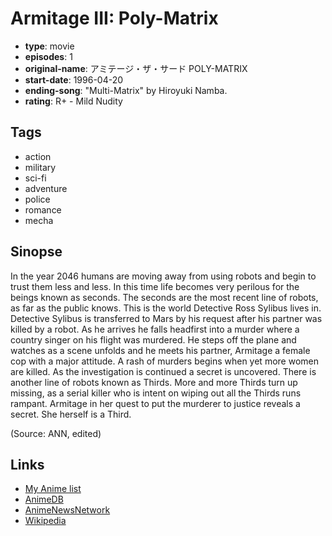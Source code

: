 # Armitage III: Poly-Matrix

-   **type**: movie
-   **episodes**: 1
-   **original-name**: アミテージ・ザ・サード POLY-MATRIX
-   **start-date**: 1996-04-20
-   **ending-song**: "Multi-Matrix" by Hiroyuki Namba.
-   **rating**: R+ - Mild Nudity

## Tags

-   action
-   military
-   sci-fi
-   adventure
-   police
-   romance
-   mecha

## Sinopse

In the year 2046 humans are moving away from using robots and begin to trust them less and less. In this time life becomes very perilous for the beings known as seconds. The seconds are the most recent line of robots, as far as the public knows. This is the world Detective Ross Sylibus lives in. Detective Sylibus is transferred to Mars by his request after his partner was killed by a robot. As he arrives he falls headfirst into a murder where a country singer on his flight was murdered. He steps off the plane and watches as a scene unfolds and he meets his partner, Armitage a female cop with a major attitude. A rash of murders begins when yet more women are killed. As the investigation is continued a secret is uncovered. There is another line of robots known as Thirds. More and more Thirds turn up missing, as a serial killer who is intent on wiping out all the Thirds runs rampant. Armitage in her quest to put the murderer to justice reveals a secret. She herself is a Third.

(Source: ANN, edited)

## Links

-   [My Anime list](https://myanimelist.net/anime/493/Armitage_III__Poly-Matrix)
-   [AnimeDB](http://anidb.info/perl-bin/animedb.pl?show=anime&aid=236)
-   [AnimeNewsNetwork](http://www.animenewsnetwork.com/encyclopedia/anime.php?id=483)
-   [Wikipedia](http://en.wikipedia.org/wiki/Armitage_III#English_-_Movie-Poly-Matrix)

